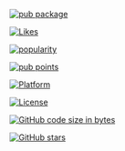 [![pub package](https://img.shields.io/pub/v/intrinsic_grid_view.svg)](https://pub.dartlang.org/packages/intrinsic_grid_view)

[![Likes](https://badges.bar/intrinsic_grid_view/likes)](https://pub.dev/packages/intrinsic_grid_view/score)

[![popularity](https://badges.bar/intrinsic_grid_view/popularity)](https://pub.dev/packages/intrinsic_grid_view/score)

[![pub points](https://badges.bar/intrinsic_grid_view/pub%20points)](https://pub.dev/packages/intrinsic_grid_view/score)

[![Platform](https://img.shields.io/badge/platform-flutter-blue.svg)](https://flutter.dev)

[![License](https://img.shields.io/badge/License-Apache%202.0-blue.svg)](https://opensource.org/licenses/Apache-2.0)

[![GitHub code size in bytes](https://img.shields.io/github/languages/code-size/amjadjamali06/intrinsic_grid_view.svg)](https://github.com/amjadjamali06/intrinsic_grid_view)

[![GitHub stars](https://img.shields.io/github/stars/amjadjamali06/intrinsic_grid_view.svg?style=social)](https://github.com/amjadjamali06/intrinsic_grid_view)
